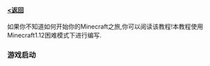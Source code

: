 #### [<返回](https://github.com/Hailaycraft/Minecraft-Learning-note/READED.md)

如果你不知道如何开始你的Minecraft之旅,你可以阅读该教程!本教程使用Minecraft1.12困难模式下进行编写.

### 游戏启动
